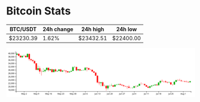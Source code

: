 # Bitcoin Stats

BTC/USDT|24h change|24h high|24h low|
|---|---|---|---|
|$23230.39|1.62%|$23432.51|$22400.00|

<img src="./chart.svg">

